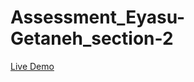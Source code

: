 # Assessment_Eyasu-Getaneh_section-2

<a href="https://eyasuget.github.io/Assessment1_Eyasu-Getaneh_section-2/">Live Demo</a>
